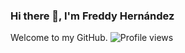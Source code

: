 ### Hi there 👋, I'm Freddy Hernández
Welcome to my GitHub.
![Profile views](https://gpvc.arturio.dev/fhernanb)  
